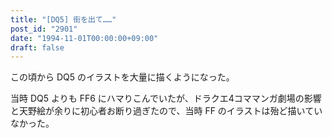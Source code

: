 ```yaml
---
title: "[DQ5] 街を出て……"
post_id: "2901"
date: "1994-11-01T00:00:00+09:00"
draft: false
---
```



この頃から DQ5 のイラストを大量に描くようになった。

当時 DQ5 よりも FF6 にハマりこんでいたが、ドラクエ4コママンガ劇場の影響と天野絵が余りに初心者お断り過ぎたので、当時 FF のイラストは殆ど描いていなかった。
